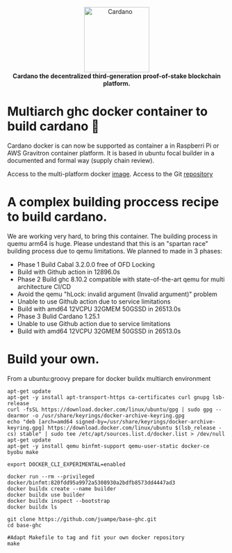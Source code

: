 <!-- markdownlint-configure-file { "MD004": { "style": "consistent" } } -->
<!-- markdownlint-disable MD013 -->
<!-- markdownlint-disable MD033 -->
<p align="center">
    <a href="https://docs.cardano.org/en/latest/">
        <img src="https://docs.cardano.org/en/latest/_static/cardano-logo.png" width="150" alt="Cardano">
    </a>
    <br>
    <strong>Cardano the decentralized third-generation proof-of-stake blockchain platform.</strong>
</p>
<!-- markdownlint-enable MD033 -->

# Multiarch ghc docker container to build cardano 🐳
Cardano docker is can now be supported as container a in Raspberri Pi or AWS Gravitron container platform.
It is based in ubuntu focal builder in a documented and formal way (supply chain review).

Access to the multi-platform docker [image](https://hub.docker.com/r/juampe/base-ghc).
Access to the Git [repository](https://github.com/juampe/base-ghc)
# A complex building proccess recipe to build cardano.
We are working very hard, to bring this container. The building process in quemu arm64 is huge.
Please undestand that this is an "spartan race" building process due to qemu limitations.
We planned to made in 3 phases:
* Phase 1 Build Cabal 3.2.0.0 free of OFD Locking
 * Build with Github action in 12896.0s
* Phase 2 Build ghc 8.10.2 compatible with state-of-the-art qemu for multi architecture CI/CD
 * Avoid the qemu "hLock: invalid argument (Invalid argument)" problem
 * Unable to use Github action due to service limitations
 * Build with amd64 12VCPU 32GMEM 50GSSD in 26513.0s
* Phase 3 Bulid Cardano 1.25.1
 * Unable to use Github action due to service limitations
 * Build with amd64 12VCPU 32GMEM 50GSSD in 26513.0s

# Build your own.
From a ubuntu:groovy prepare for docker buildx multiarch environment
```
apt-get update
apt-get -y install apt-transport-https ca-certificates curl gnupg lsb-release
curl -fsSL https://download.docker.com/linux/ubuntu/gpg | sudo gpg --dearmor -o /usr/share/keyrings/docker-archive-keyring.gpg
echo "deb [arch=amd64 signed-by=/usr/share/keyrings/docker-archive-keyring.gpg] https://download.docker.com/linux/ubuntu $(lsb_release -cs) stable" | sudo tee /etc/apt/sources.list.d/docker.list > /dev/null
apt-get update
apt-get -y install qemu binfmt-support qemu-user-static docker-ce byobu make

export DOCKER_CLI_EXPERIMENTAL=enabled

docker run --rm --privileged docker/binfmt:820fdd95a9972a5308930a2bdfb8573dd4447ad3
docker buildx create --name builder
docker buildx use builder
docker buildx inspect --bootstrap
docker buildx ls

git clone https://github.com/juampe/base-ghc.git
cd base-ghc

#Adapt Makefile to tag and fit your own docker repository
make
```



